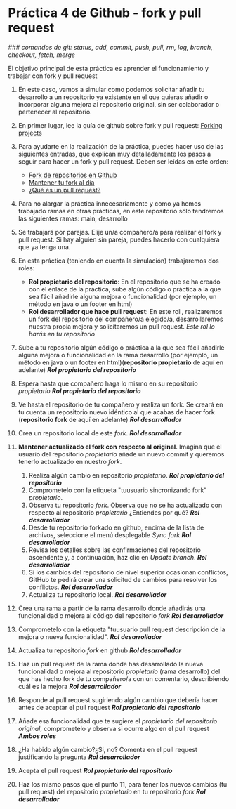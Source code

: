 # Práctica 4 de Github - fork y pull request
*### comandos de git: status, add, commit, push, pull, rm, log, branch, checkout, fetch, merge*

El objetivo principal de esta práctica es aprender el funcionamiento y trabajar con fork y pull request

1. En este caso, vamos a simular como podemos solicitar añadir tu desarrollo a un repositorio ya existente en el que quieras añadir o incorporar alguna mejora al repositorio original, sin ser colaborador o pertenecer al repositorio.
   
2. En primer lugar, lee la guía de github sobre fork y pull request: [Forking projects](https://guides.github.com/activities/forking/)
   
3. Para ayudarte en la realización de la práctica, puedes hacer uso de las siguientes entradas, que explican muy detalladamente los pasos a seguir para hacer un fork y pull request. Deben ser leídas en este orden:
    - [Fork de repositorios en Github](http://aprendegit.com/fork-de-repositorios-para-que-sirve/)
    - [Mantener tu fork al día](http://aprendegit.com/mantener-tu-fork-al-dia/)
    - [¿Qué es un pull request?](http://aprendegit.com/que-es-un-pull-request/)
     
   
4. Para no alargar la práctica innecesariamente y como ya hemos trabajado ramas en otras prácticas, en este repositorio sólo tendremos las siguientes ramas: main, desarrollo
   
5. Se trabajará por parejas. Elije un/a compañero/a para realizar el fork y pull request. Si hay alguien sin pareja, puedes hacerlo con cualquiera que ya tenga una.
   
6. En esta práctica (teniendo en cuenta la simulación) trabajaremos dos roles:
   - **Rol propietario del repositorio**: En el repositorio que se ha creado con el enlace de la práctica, sube algún código o práctica a la que sea fácil añadirle alguna mejora o funcionalidad (por ejemplo, un método en java o un footer en html)
   - **Rol desarrollador que hace pull request**: En este roll, realizaremos un fork del repositorio del compañero/a elegido/a, desarrollaremos nuestra propia mejora y solicitaremos un pull request. *Este rol lo harás en tu repositorio*

7. Sube a tu repositorio algún código o práctica a la que sea fácil añadirle alguna mejora o funcionalidad en la rama desarrollo (por ejemplo, un método en java o un footer en html)(**repositorio propietario** de aquí en adelante)  ***Rol propietario del repositorio***
   
8. Espera hasta que compañero haga lo mismo en su repositorio *propietario* ***Rol propietario del repositorio***
   
9. Ve hasta el repositorio de tu compañero y realiza un fork. Se creará en tu cuenta un repositorio nuevo idéntico al que acabas de hacer fork (**repositorio fork** de aquí en adelante) ***Rol desarrollador***
    
10. Crea un repositorio local de este *fork*. ***Rol desarrollador*** 

11. **Mantener actualizado el fork con respecto al original**. Imagina que el usuario del repositorio *propietario* añade un nuevo commit y queremos tenerlo actualizado en nuestro *fork*.
    
    1. Realiza algún cambio en repositorio *propietario*. ***Rol propietario del repositorio***
    2. Comprometelo con la etiqueta "tuusuario sincronizando fork" *propietario*.
    3. Observa tu repositorio *fork*. Observa que no se ha actualizado con respecto al repositorio *propietario* ¿Entiendes por qué? ***Rol desarrollador***
    4. Desde tu repositorio forkado en github, encima de la lista de archivos, seleccione el menú desplegable _Sync fork_ ***Rol desarrollador***
    5. Revisa los detalles sobre las confirmaciones del repositorio ascendente y, a continuación, haz clic en _Update branch_. ***Rol desarrollador***
    6. Si los cambios del repositorio de nivel superior ocasionan conflictos, GitHub te pedirá crear una solicitud de cambios para resolver los conflictos. ***Rol desarrollador***
    7. Actualiza tu repositorio local. ***Rol desarrollador***

12. Crea una rama a partir de la rama desarrollo donde añadirás una funcionalidad o mejora al código del repositorio *fork* ***Rol desarrollador***
    
13. Comprometelo con la etiqueta "tuusuario pull request descripción de la mejora o nueva funcionalidad". ***Rol desarrollador***

14. Actualiza tu repositorio *fork* en github ***Rol desarrollador***
15. Haz un pull request de la rama donde has desarrollado la nueva funcionalidad o mejora al repositorio *propietario* (rama desarrollo) del que has hecho fork de tu compañero/a con un comentario, describiendo cuál es la mejora ***Rol desarrollador***
    
16. Responde al pull request sugiriendo algún cambio que debería hacer antes de aceptar el pull request ***Rol propietario del repositorio***
    
17. Añade esa funcionalidad que te sugiere el *propietario del repositorio original*, comprometelo y observa si ocurre algo en el pull request ***Ambos roles***
    
18. ¿Ha habido algún cambio?¿Si, no? Comenta en el pull request justificando la pregunta ***Rol desarrollador***
    
19. Acepta el pull request ***Rol propietario del repositorio***
    
20. Haz los mismo pasos que el punto 11, para tener los nuevos cambios (tu pull request) del repositorio *propietario* en tu repositorio *fork* ***Rol desarrollador***